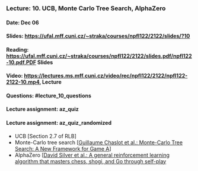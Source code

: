 ### Lecture: 10. UCB, Monte Carlo Tree Search, AlphaZero
#### Date: Dec 06
#### Slides: https://ufal.mff.cuni.cz/~straka/courses/npfl122/2122/slides/?10
#### Reading: https://ufal.mff.cuni.cz/~straka/courses/npfl122/2122/slides.pdf/npfl122-10.pdf,PDF Slides
#### Video: https://lectures.ms.mff.cuni.cz/video/rec/npfl122/2122/npfl122-2122-10.mp4, Lecture
#### Questions: #lecture_10_questions
#### Lecture assignment: az_quiz
#### Lecture assignment: az_quiz_randomized

- UCB [Section 2.7 of RLB]
- Monte-Carlo tree search [[Guillaume Chaslot et al.: Monte-Carlo Tree Search: A New Framework for Game A](https://www.aaai.org/Papers/AIIDE/2008/AIIDE08-036.pdf)]
- AlphaZero [[David Silver et al.: A general reinforcement learning algorithm that masters chess, shogi, and Go through self-play](https://kstatic.googleusercontent.com/files/2f51b2a749a284c2e2dfa13911da965f4855092a179469aedd15fbe4efe8f8cbf9c515ef83ac03a6515fa990e6f85fd827dcd477845e806f23a17845072dc7bd)
